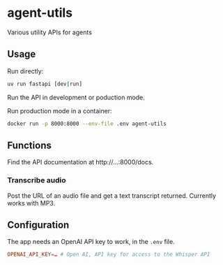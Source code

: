 # agent-utils

Various utility APIs for agents

## Usage

Run directly:

```sh
uv run fastapi [dev|run]
```

Run the API in development or poduction mode.

Run production mode in a container:

```sh
docker run -p 8000:8000 --env-file .env agent-utils
```

## Functions

Find the API documentation at http://…:8000/docs.

### Transcribe audio

Post the URL of an audio file and get a text transcript returned. Currently works with MP3.

## Configuration

The app needs an OpenAI API key to work, in the `.env` file.

```toml
OPENAI_API_KEY=… # Open AI, API key for access to the Whisper API
```
